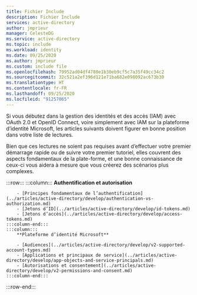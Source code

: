 ```yaml
---
title: Fichier Include
description: Fichier Include
services: active-directory
author: jmprieur
manager: CelesteDG
ms.service: active-directory
ms.topic: include
ms.workload: identity
ms.date: 09/25/2020
ms.author: jmprieur
ms.custom: include file
ms.openlocfilehash: 79952ad04df4780e1b30eb9cf5c7a35f49cc34c2
ms.sourcegitcommit: 32c521a2ef396d121e71ba682e098092ac673b30
ms.translationtype: HT
ms.contentlocale: fr-FR
ms.lasthandoff: 09/25/2020
ms.locfileid: "91257065"
---
```

Si vous débutez dans la gestion des identités et des accès (IAM) avec OAuth 2.0 et OpenID Connect, voire simplement avec IAM sur la plateforme d’identité Microsoft, les articles suivants doivent figurer en bonne position dans votre liste de lectures.

Bien que ces lectures ne soient pas requises avant d’effectuer votre premier démarrage rapide ou de suivre votre premier tutoriel, elles couvrent des aspects fondamentaux de la plate-forme, et une bonne connaissance de ceux-ci vous aidera à mesure que vous créerez des scénarios plus complexes.

:::row:::
    :::column:::
        **Authentification et autorisation**

        - [Principes fondamentaux de l’authentification](../articles/active-directory/develop/authentication-vs-authorization.md)
        - [Jetons d’ID](../articles/active-directory/develop/id-tokens.md)
        - [Jetons d’accès](../articles/active-directory/develop/access-tokens.md)
    :::column-end:::
    :::column:::
        **Plateforme d’identité Microsoft**

        - [Audiences](../articles/active-directory/develop/v2-supported-account-types.md)
        - [Applications et principaux de service](../articles/active-directory/develop/app-objects-and-service-principals.md)
        - [Autorisations et consentement](../articles/active-directory/develop/v2-permissions-and-consent.md)
    :::column-end:::
:::row-end:::
